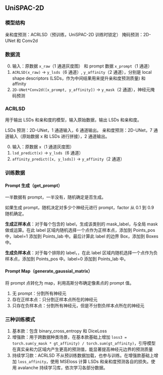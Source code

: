 ## UniSPAC-2D

### 模型结构

亲和度预测：ACRLSD（预训练，UniSPAC-2D 训练时锁定）
掩码预测：2D-UNet 和 Conv2d

### 数据流

0. 输入：原数据 `x_raw`（1 通道灰度图） 和 prompt 数据 `x_prompt`（1 通道）
1. `ACRLSD(x_raw)` -> `y_lsds`（6 通道）, `y_affinity`（2 通道），分别是 local shape descriptors (LSDs，作为中间结果用来提升亲和度预测质量) 和 affinity
2. `2D-UNet*Conv2d([x_prompt, y_affinity])` -> `y_mask`（2 通道），神经元掩码预测

### ACRLSD

用于输出 LSDs 和亲和度的模型，输入原始数据，输出 LSDs 和亲和度。

LSDs 预测：2D-UNet，1 通道输入，6 通道输出。
亲和度预测：2D-UNet，7 通道输入（原始数据 x 和 LSDs 进行拼接），2 通道输出。

0. 输入：原数据 `x`（1 通道灰度图）
1. `lsd_predict(x)` -> `y_lsds`（6 通道）
2. `affinity_predict([x, y_lsds])` -> `y_affinity`（2 通道）

### 训练数据

#### Prompt 生成（get_prompt）

一半数据有 prompt，一半没有，随机确定是否生成。

如果生成 prompt，随机决定对多少个神经元进行 prompt，factor 从 0.1 到 0.9 随机确定。

**生成正样本点**：对于每个包含的 label，生成该类别的 mask_label，与全局 mask 做或运算。在此 label 区域内随机选择一个点作为正样本点，添加到 Points_pos 中，label=1 添加到 Points_lab 中。最后计算此 label 的边界 Box，添加到 Boxes 中。

**生成负样本点**：对于每个排除的 label，，在此 label 区域内随机选择一个点作为负样本点，添加到 Points_pos 中。label=0 添加到 Points_lab 中。

#### Prompt Map（generate_gaussial_matrix）

将 prompt 点转化为 map，利用高斯分布确定像素点的 prompt 值。

1. 无 prompt：分割所有神经元
2. 存在正样本点：只分割正样本点所在的神经元
3. 只存在负样本点：分割所有神经元，但是不分割负样本点所在的神经元

### 三种训练模式

1. 基本款：包含 binary_cross_entropy 和 DiceLoss
2. 增强款：用于跨数据种类场景，在基本款基础上增加 `loss3 = torch.sum(y_mask * gt_affinity) / torch.sum(gt_affinity)`，引导模型在真实亲和力区域内产生更高的预测值，能显著提高神经元边界的预测质量
3. 持续学习款：ACRLSD 不从预训练数据加载，也参与训练。在增强款基础上增加 `loss_affinity`，使用 MSEloss 计算 LSDs 和亲和度预测各自的损失。使用 avalanche 持续学习库，依次学习各部分数据。
